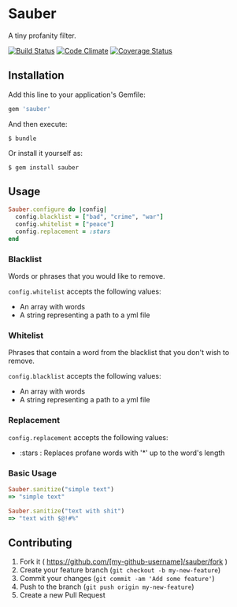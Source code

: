 # Sauber

A tiny profanity filter.

[![Build Status](https://travis-ci.org/icaroseara/sauber.svg)](https://travis-ci.org/icaroseara/sauber) [![Code Climate](https://codeclimate.com/github/icaroseara/sauber/badges/gpa.svg)](https://codeclimate.com/github/icaroseara/sauber) [![Coverage Status](https://coveralls.io/repos/icaroseara/sauber/badge.svg)](https://coveralls.io/r/icaroseara/sauber)

## Installation

Add this line to your application's Gemfile:

```ruby
gem 'sauber'
```

And then execute:

    $ bundle

Or install it yourself as:

    $ gem install sauber

## Usage

```ruby
Sauber.configure do |config|
  config.blacklist = ["bad", "crime", "war"]
  config.whitelist = ["peace"]
  config.replacement = :stars
end
```

### Blacklist

Words or phrases that you would like to remove.

`config.whitelist` accepts the following values:

- An array with words
- A string representing a path to a yml file

### Whitelist

Phrases that contain a word from the blacklist that you don't wish to remove.

`config.blacklist` accepts the following values:

- An array with words
- A string representing a path to a yml file

### Replacement

`config.replacement` accepts the following values:
- :stars      : Replaces profane words with '*' up to the word's length

### Basic Usage

```ruby
Sauber.sanitize("simple text")
=> "simple text"

Sauber.sanitize("text with shit")
=> "text with $@!#%"
```

## Contributing

1. Fork it ( https://github.com/[my-github-username]/sauber/fork )
2. Create your feature branch (`git checkout -b my-new-feature`)
3. Commit your changes (`git commit -am 'Add some feature'`)
4. Push to the branch (`git push origin my-new-feature`)
5. Create a new Pull Request
